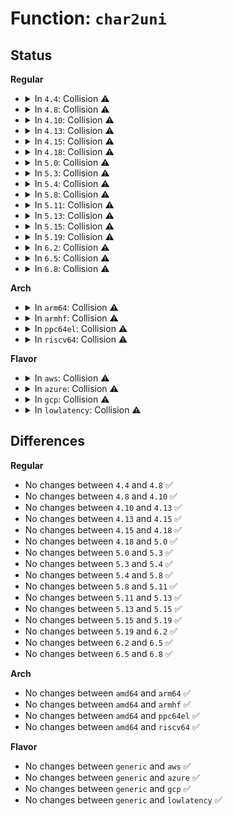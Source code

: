 # Function: <code>char2uni</code>

## Status
<b>Regular</b>
<ul>
<li>
<details>
<summary>In <code>4.4</code>: Collision ⚠️</summary>

```c
int char2uni(const unsigned char *rawstring, int boundlen, wchar_t *uni);
```

**Collision:** Static-Static Collision

**Inline:** No

**Transformation:** False

**Instances:**

```
In fs/nls/nls_base.c (ffffffff8130d0f0)
Location: fs/nls/nls_base.c:515
Inline: False
```
```
In fs/nls/nls_cp437.c (ffffffff8130d650)
Location: fs/nls/nls_cp437.c:358
Inline: False
```
**Symbols:**

```
ffffffff8130d0f0-ffffffff8130d115: char2uni (STB_LOCAL)
ffffffff8130d650-ffffffff8130d675: char2uni (STB_LOCAL)
```
</details>
</li>
<li>
<details>
<summary>In <code>4.8</code>: Collision ⚠️</summary>

```c
int char2uni(const unsigned char *rawstring, int boundlen, wchar_t *uni);
```

**Collision:** Static-Static Collision

**Inline:** No

**Transformation:** False

**Instances:**

```
In fs/nls/nls_base.c (ffffffff813413d0)
Location: fs/nls/nls_base.c:515
Inline: False
```
```
In fs/nls/nls_cp437.c (ffffffff81341960)
Location: fs/nls/nls_cp437.c:358
Inline: False
```
**Symbols:**

```
ffffffff813413d0-ffffffff813413f5: char2uni (STB_LOCAL)
ffffffff81341960-ffffffff81341985: char2uni (STB_LOCAL)
```
</details>
</li>
<li>
<details>
<summary>In <code>4.10</code>: Collision ⚠️</summary>

```c
int char2uni(const unsigned char *rawstring, int boundlen, wchar_t *uni);
```

**Collision:** Static-Static Collision

**Inline:** No

**Transformation:** False

**Instances:**

```
In fs/nls/nls_base.c (ffffffff81357220)
Location: fs/nls/nls_base.c:515
Inline: False
```
```
In fs/nls/nls_cp437.c (ffffffff813577b0)
Location: fs/nls/nls_cp437.c:358
Inline: False
```
**Symbols:**

```
ffffffff81357220-ffffffff81357245: char2uni (STB_LOCAL)
ffffffff813577b0-ffffffff813577d5: char2uni (STB_LOCAL)
```
</details>
</li>
<li>
<details>
<summary>In <code>4.13</code>: Collision ⚠️</summary>

```c
int char2uni(const unsigned char *rawstring, int boundlen, wchar_t *uni);
```

**Collision:** Static-Static Collision

**Inline:** No

**Transformation:** False

**Instances:**

```
In fs/nls/nls_base.c (ffffffff8136be20)
Location: fs/nls/nls_base.c:515
Inline: False
```
```
In fs/nls/nls_cp437.c (ffffffff8136c370)
Location: fs/nls/nls_cp437.c:358
Inline: False
```
**Symbols:**

```
ffffffff8136be20-ffffffff8136be45: char2uni (STB_LOCAL)
ffffffff8136c370-ffffffff8136c395: char2uni (STB_LOCAL)
```
</details>
</li>
<li>
<details>
<summary>In <code>4.15</code>: Collision ⚠️</summary>

```c
int char2uni(const unsigned char *rawstring, int boundlen, wchar_t *uni);
```

**Collision:** Static-Static Collision

**Inline:** No

**Transformation:** False

**Instances:**

```
In fs/nls/nls_base.c (ffffffff81390a00)
Location: fs/nls/nls_base.c:515
Inline: False
```
```
In fs/nls/nls_cp437.c (ffffffff81390f50)
Location: fs/nls/nls_cp437.c:358
Inline: False
```
**Symbols:**

```
ffffffff81390a00-ffffffff81390a25: char2uni (STB_LOCAL)
ffffffff81390f50-ffffffff81390f75: char2uni (STB_LOCAL)
```
</details>
</li>
<li>
<details>
<summary>In <code>4.18</code>: Collision ⚠️</summary>

```c
int char2uni(const unsigned char *rawstring, int boundlen, wchar_t *uni);
```

**Collision:** Static-Static Collision

**Inline:** No

**Transformation:** False

**Instances:**

```
In fs/nls/nls_base.c (ffffffff813bfa30)
Location: fs/nls/nls_base.c:515
Inline: False
```
```
In fs/nls/nls_cp437.c (ffffffff813bffb0)
Location: fs/nls/nls_cp437.c:358
Inline: False
```
**Symbols:**

```
ffffffff813bfa30-ffffffff813bfa55: char2uni (STB_LOCAL)
ffffffff813bffb0-ffffffff813bffd5: char2uni (STB_LOCAL)
```
</details>
</li>
<li>
<details>
<summary>In <code>5.0</code>: Collision ⚠️</summary>

```c
int char2uni(const unsigned char *rawstring, int boundlen, wchar_t *uni);
```

**Collision:** Static-Static Collision

**Inline:** No

**Transformation:** False

**Instances:**

```
In fs/nls/nls_base.c (ffffffff813d9040)
Location: fs/nls/nls_base.c:515
Inline: False
```
```
In fs/nls/nls_cp437.c (ffffffff813d95c0)
Location: fs/nls/nls_cp437.c:358
Inline: False
```
**Symbols:**

```
ffffffff813d9040-ffffffff813d9065: char2uni (STB_LOCAL)
ffffffff813d95c0-ffffffff813d95e5: char2uni (STB_LOCAL)
```
</details>
</li>
<li>
<details>
<summary>In <code>5.3</code>: Collision ⚠️</summary>

```c
int char2uni(const unsigned char *rawstring, int boundlen, wchar_t *uni);
```

**Collision:** Static-Static Collision

**Inline:** No

**Transformation:** False

**Instances:**

```
In fs/nls/nls_base.c (ffffffff81403960)
Location: fs/nls/nls_base.c:515
Inline: False
```
```
In fs/nls/nls_cp437.c (ffffffff81403ee0)
Location: fs/nls/nls_cp437.c:358
Inline: False
```
**Symbols:**

```
ffffffff81403960-ffffffff81403985: char2uni (STB_LOCAL)
ffffffff81403ee0-ffffffff81403f05: char2uni (STB_LOCAL)
```
</details>
</li>
<li>
<details>
<summary>In <code>5.4</code>: Collision ⚠️</summary>

```c
int char2uni(const unsigned char *rawstring, int boundlen, wchar_t *uni);
```

**Collision:** Static-Static Collision

**Inline:** No

**Transformation:** False

**Instances:**

```
In fs/nls/nls_base.c (ffffffff8141d910)
Location: fs/nls/nls_base.c:515
Inline: False
```
```
In fs/nls/nls_cp437.c (ffffffff8141de90)
Location: fs/nls/nls_cp437.c:358
Inline: False
```
**Symbols:**

```
ffffffff8141d910-ffffffff8141d935: char2uni (STB_LOCAL)
ffffffff8141de90-ffffffff8141deb5: char2uni (STB_LOCAL)
```
</details>
</li>
<li>
<details>
<summary>In <code>5.8</code>: Collision ⚠️</summary>

```c
int char2uni(const unsigned char *rawstring, int boundlen, wchar_t *uni);
```

**Collision:** Static-Static Collision

**Inline:** No

**Transformation:** False

**Instances:**

```
In fs/nls/nls_base.c (ffffffff8146c4e0)
Location: fs/nls/nls_base.c:515
Inline: False
```
```
In fs/nls/nls_cp437.c (ffffffff8146ca80)
Location: fs/nls/nls_cp437.c:358
Inline: False
```
**Symbols:**

```
ffffffff8146c4e0-ffffffff8146c505: char2uni (STB_LOCAL)
ffffffff8146ca80-ffffffff8146caa5: char2uni (STB_LOCAL)
```
</details>
</li>
<li>
<details>
<summary>In <code>5.11</code>: Collision ⚠️</summary>

```c
int char2uni(const unsigned char *rawstring, int boundlen, wchar_t *uni);
```

**Collision:** Static-Static Collision

**Inline:** No

**Transformation:** False

**Instances:**

```
In fs/nls/nls_base.c (ffffffff81486bc0)
Location: fs/nls/nls_base.c:515
Inline: False
```
```
In fs/nls/nls_cp437.c (ffffffff81487160)
Location: fs/nls/nls_cp437.c:358
Inline: False
```
**Symbols:**

```
ffffffff81486bc0-ffffffff81486be5: char2uni (STB_LOCAL)
ffffffff81487160-ffffffff81487185: char2uni (STB_LOCAL)
```
</details>
</li>
<li>
<details>
<summary>In <code>5.13</code>: Collision ⚠️</summary>

```c
int char2uni(const unsigned char *rawstring, int boundlen, wchar_t *uni);
```

**Collision:** Static-Static Collision

**Inline:** No

**Transformation:** False

**Instances:**

```
In fs/nls/nls_base.c (ffffffff8148c600)
Location: fs/nls/nls_base.c:515
Inline: False
```
```
In fs/nls/nls_cp437.c (ffffffff8148cb80)
Location: fs/nls/nls_cp437.c:358
Inline: False
```
**Symbols:**

```
ffffffff8148c600-ffffffff8148c625: char2uni (STB_LOCAL)
ffffffff8148cb80-ffffffff8148cba5: char2uni (STB_LOCAL)
```
</details>
</li>
<li>
<details>
<summary>In <code>5.15</code>: Collision ⚠️</summary>

```c
int char2uni(const unsigned char *rawstring, int boundlen, wchar_t *uni);
```

**Collision:** Static-Static Collision

**Inline:** No

**Transformation:** False

**Instances:**

```
In fs/nls/nls_base.c (ffffffff814e3d60)
Location: fs/nls/nls_base.c:515
Inline: False
```
```
In fs/nls/nls_cp437.c (ffffffff814e43b0)
Location: fs/nls/nls_cp437.c:358
Inline: False
```
**Symbols:**

```
ffffffff814e3d60-ffffffff814e3d85: char2uni (STB_LOCAL)
ffffffff814e43b0-ffffffff814e43d5: char2uni (STB_LOCAL)
```
</details>
</li>
<li>
<details>
<summary>In <code>5.19</code>: Collision ⚠️</summary>

```c
int char2uni(const unsigned char *rawstring, int boundlen, wchar_t *uni);
```

**Collision:** Static-Static Collision

**Inline:** No

**Transformation:** False

**Instances:**

```
In fs/nls/nls_base.c (ffffffff81572250)
Location: fs/nls/nls_base.c:515
Inline: False
```
```
In fs/nls/nls_cp437.c (ffffffff81572900)
Location: fs/nls/nls_cp437.c:358
Inline: False
```
**Symbols:**

```
ffffffff81572250-ffffffff8157227f: char2uni (STB_LOCAL)
ffffffff81572900-ffffffff8157292f: char2uni (STB_LOCAL)
```
</details>
</li>
<li>
<details>
<summary>In <code>6.2</code>: Collision ⚠️</summary>

```c
int char2uni(const unsigned char *rawstring, int boundlen, wchar_t *uni);
```

**Collision:** Static-Static Collision

**Inline:** No

**Transformation:** False

**Instances:**

```
In fs/nls/nls_base.c (ffffffff81617700)
Location: fs/nls/nls_base.c:515
Inline: False
```
```
In fs/nls/nls_cp437.c (ffffffff81617e50)
Location: fs/nls/nls_cp437.c:358
Inline: False
```
**Symbols:**

```
ffffffff81617700-ffffffff8161772f: char2uni (STB_LOCAL)
ffffffff81617e50-ffffffff81617e7f: char2uni (STB_LOCAL)
```
</details>
</li>
<li>
<details>
<summary>In <code>6.5</code>: Collision ⚠️</summary>

```c
int char2uni(const unsigned char *rawstring, int boundlen, wchar_t *uni);
```

**Collision:** Static-Static Collision

**Inline:** No

**Transformation:** False

**Instances:**

```
In fs/nls/nls_base.c (ffffffff8164f7d0)
Location: fs/nls/nls_base.c:515
Inline: False
```
```
In fs/nls/nls_cp437.c (ffffffff8164ff20)
Location: fs/nls/nls_cp437.c:358
Inline: False
```
**Symbols:**

```
ffffffff8164f7d0-ffffffff8164f7ff: char2uni (STB_LOCAL)
ffffffff8164ff20-ffffffff8164ff4f: char2uni (STB_LOCAL)
```
</details>
</li>
<li>
<details>
<summary>In <code>6.8</code>: Collision ⚠️</summary>

```c
int char2uni(const unsigned char *rawstring, int boundlen, wchar_t *uni);
```

**Collision:** Static-Static Collision

**Inline:** No

**Transformation:** False

**Instances:**

```
In fs/nls/nls_base.c (ffffffff81688db0)
Location: fs/nls/nls_base.c:515
Inline: False
```
```
In fs/nls/nls_cp437.c (ffffffff81689500)
Location: fs/nls/nls_cp437.c:358
Inline: False
```
**Symbols:**

```
ffffffff81688db0-ffffffff81688ddf: char2uni (STB_LOCAL)
ffffffff81689500-ffffffff8168952f: char2uni (STB_LOCAL)
```
</details>
</li>
</ul>
<b>Arch</b>
<ul>
<li>
<details>
<summary>In <code>arm64</code>: Collision ⚠️</summary>

```c
int char2uni(const unsigned char *rawstring, int boundlen, wchar_t *uni);
```

**Collision:** Static-Static Collision

**Inline:** No

**Transformation:** False

**Instances:**

```
In fs/nls/nls_base.c (ffff8000104ff6a0)
Location: fs/nls/nls_base.c:515
Inline: False
```
```
In fs/nls/nls_cp437.c (ffff8000104ffe48)
Location: fs/nls/nls_cp437.c:358
Inline: False
```
**Symbols:**

```
ffff8000104ff6a0-ffff8000104ff6ec: char2uni (STB_LOCAL)
ffff8000104ffe48-ffff8000104ffe94: char2uni (STB_LOCAL)
```
</details>
</li>
<li>
<details>
<summary>In <code>armhf</code>: Collision ⚠️</summary>

```c
int char2uni(const unsigned char *rawstring, int boundlen, wchar_t *uni);
```

**Collision:** Static-Static Collision

**Inline:** No

**Transformation:** False

**Instances:**

```
In fs/nls/nls_base.c (c06bc498)
Location: fs/nls/nls_base.c:515
Inline: False
```
```
In fs/nls/nls_cp437.c (c06bcc20)
Location: fs/nls/nls_cp437.c:358
Inline: False
```
**Symbols:**

```
c06bc498-c06bc4d4: char2uni (STB_LOCAL)
c06bcc20-c06bcc5c: char2uni (STB_LOCAL)
```
</details>
</li>
<li>
<details>
<summary>In <code>ppc64el</code>: Collision ⚠️</summary>

```c
int char2uni(const unsigned char *rawstring, int boundlen, wchar_t *uni);
```

**Collision:** Static-Static Collision

**Inline:** No

**Transformation:** False

**Instances:**

```
In fs/nls/nls_base.c (c000000000642eb0)
Location: fs/nls/nls_base.c:515
Inline: False
```
```
In fs/nls/nls_cp437.c (c000000000643b50)
Location: fs/nls/nls_cp437.c:358
Inline: False
```
**Symbols:**

```
c000000000642eb0-c000000000642ef0: char2uni (STB_LOCAL)
c000000000643b50-c000000000643b90: char2uni (STB_LOCAL)
```
</details>
</li>
<li>
<details>
<summary>In <code>riscv64</code>: Collision ⚠️</summary>

```c
int char2uni(const unsigned char *rawstring, int boundlen, wchar_t *uni);
```

**Collision:** Static-Static Collision

**Inline:** No

**Transformation:** False

**Instances:**

```
In fs/nls/nls_base.c (ffffffe00036d2b8)
Location: fs/nls/nls_base.c:515
Inline: False
```
```
In fs/nls/nls_cp437.c (ffffffe00036d93c)
Location: fs/nls/nls_cp437.c:358
Inline: False
```
**Symbols:**

```
ffffffe00036d93c-ffffffe00036d982: char2uni (STB_LOCAL)
ffffffe00036d2b8-ffffffe00036d2fe: char2uni (STB_LOCAL)
```
</details>
</li>
</ul>
<b>Flavor</b>
<ul>
<li>
<details>
<summary>In <code>aws</code>: Collision ⚠️</summary>

```c
int char2uni(const unsigned char *rawstring, int boundlen, wchar_t *uni);
```

**Collision:** Static-Static Collision

**Inline:** No

**Transformation:** False

**Instances:**

```
In fs/nls/nls_base.c (ffffffff81415ef0)
Location: fs/nls/nls_base.c:515
Inline: False
```
```
In fs/nls/nls_cp437.c (ffffffff81416470)
Location: fs/nls/nls_cp437.c:358
Inline: False
```
**Symbols:**

```
ffffffff81415ef0-ffffffff81415f15: char2uni (STB_LOCAL)
ffffffff81416470-ffffffff81416495: char2uni (STB_LOCAL)
```
</details>
</li>
<li>
<details>
<summary>In <code>azure</code>: Collision ⚠️</summary>

```c
int char2uni(const unsigned char *rawstring, int boundlen, wchar_t *uni);
```

**Collision:** Static-Static Collision

**Inline:** No

**Transformation:** False

**Instances:**

```
In fs/nls/nls_base.c (ffffffff81406970)
Location: fs/nls/nls_base.c:515
Inline: False
```
```
In fs/nls/nls_cp437.c (ffffffff81406ef0)
Location: fs/nls/nls_cp437.c:358
Inline: False
```
**Symbols:**

```
ffffffff81406970-ffffffff81406995: char2uni (STB_LOCAL)
ffffffff81406ef0-ffffffff81406f15: char2uni (STB_LOCAL)
```
</details>
</li>
<li>
<details>
<summary>In <code>gcp</code>: Collision ⚠️</summary>

```c
int char2uni(const unsigned char *rawstring, int boundlen, wchar_t *uni);
```

**Collision:** Static-Static Collision

**Inline:** No

**Transformation:** False

**Instances:**

```
In fs/nls/nls_base.c (ffffffff81413270)
Location: fs/nls/nls_base.c:515
Inline: False
```
```
In fs/nls/nls_cp437.c (ffffffff814137f0)
Location: fs/nls/nls_cp437.c:358
Inline: False
```
**Symbols:**

```
ffffffff81413270-ffffffff81413295: char2uni (STB_LOCAL)
ffffffff814137f0-ffffffff81413815: char2uni (STB_LOCAL)
```
</details>
</li>
<li>
<details>
<summary>In <code>lowlatency</code>: Collision ⚠️</summary>

```c
int char2uni(const unsigned char *rawstring, int boundlen, wchar_t *uni);
```

**Collision:** Static-Static Collision

**Inline:** No

**Transformation:** False

**Instances:**

```
In fs/nls/nls_base.c (ffffffff81428f70)
Location: fs/nls/nls_base.c:515
Inline: False
```
```
In fs/nls/nls_cp437.c (ffffffff81429450)
Location: fs/nls/nls_cp437.c:358
Inline: False
```
**Symbols:**

```
ffffffff81428f70-ffffffff81428f95: char2uni (STB_LOCAL)
ffffffff81429450-ffffffff81429475: char2uni (STB_LOCAL)
```
</details>
</li>
</ul>

## Differences
<b>Regular</b>
<ul>
<li>
No changes between <code>4.4</code> and <code>4.8</code> ✅
</li>
<li>
No changes between <code>4.8</code> and <code>4.10</code> ✅
</li>
<li>
No changes between <code>4.10</code> and <code>4.13</code> ✅
</li>
<li>
No changes between <code>4.13</code> and <code>4.15</code> ✅
</li>
<li>
No changes between <code>4.15</code> and <code>4.18</code> ✅
</li>
<li>
No changes between <code>4.18</code> and <code>5.0</code> ✅
</li>
<li>
No changes between <code>5.0</code> and <code>5.3</code> ✅
</li>
<li>
No changes between <code>5.3</code> and <code>5.4</code> ✅
</li>
<li>
No changes between <code>5.4</code> and <code>5.8</code> ✅
</li>
<li>
No changes between <code>5.8</code> and <code>5.11</code> ✅
</li>
<li>
No changes between <code>5.11</code> and <code>5.13</code> ✅
</li>
<li>
No changes between <code>5.13</code> and <code>5.15</code> ✅
</li>
<li>
No changes between <code>5.15</code> and <code>5.19</code> ✅
</li>
<li>
No changes between <code>5.19</code> and <code>6.2</code> ✅
</li>
<li>
No changes between <code>6.2</code> and <code>6.5</code> ✅
</li>
<li>
No changes between <code>6.5</code> and <code>6.8</code> ✅
</li>
</ul>
<b>Arch</b>
<ul>
<li>
No changes between <code>amd64</code> and <code>arm64</code> ✅
</li>
<li>
No changes between <code>amd64</code> and <code>armhf</code> ✅
</li>
<li>
No changes between <code>amd64</code> and <code>ppc64el</code> ✅
</li>
<li>
No changes between <code>amd64</code> and <code>riscv64</code> ✅
</li>
</ul>
<b>Flavor</b>
<ul>
<li>
No changes between <code>generic</code> and <code>aws</code> ✅
</li>
<li>
No changes between <code>generic</code> and <code>azure</code> ✅
</li>
<li>
No changes between <code>generic</code> and <code>gcp</code> ✅
</li>
<li>
No changes between <code>generic</code> and <code>lowlatency</code> ✅
</li>
</ul>
